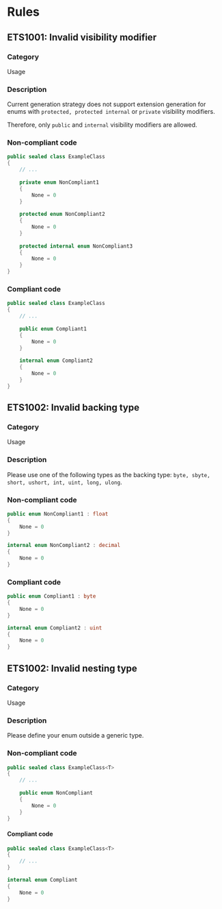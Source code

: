 # Rules

## ETS1001: Invalid visibility modifier

### Category
Usage

### Description
Current generation strategy does not support extension generation for enums with `protected, protected internal` or `private` visibility modifiers.

Therefore, only `public` and `internal` visibility modifiers are allowed.

### Non-compliant code
```csharp
public sealed class ExampleClass
{
    // ...
    
    private enum NonCompliant1
    {
        None = 0
    }
    
    protected enum NonCompliant2
    {
        None = 0
    }
    
    protected internal enum NonCompliant3
    {
        None = 0
    }
}
```

### Compliant code
```csharp
public sealed class ExampleClass
{
    // ...
    
    public enum Compliant1
    {
        None = 0
    }
    
    internal enum Compliant2
    {
        None = 0
    }
}
```

## ETS1002: Invalid backing type

### Category
Usage

### Description
Please use one of the following types as the backing type: `byte, sbyte, short, ushort, int, uint, long, ulong`.

### Non-compliant code
```csharp
public enum NonCompliant1 : float
{
    None = 0
}

internal enum NonCompliant2 : decimal
{
    None = 0
}
```

### Compliant code
```csharp
public enum Compliant1 : byte
{
    None = 0
}

internal enum Compliant2 : uint
{
    None = 0
}
```

## ETS1002: Invalid nesting type

### Category
Usage

### Description
Please define your enum outside a generic type.

### Non-compliant code
```csharp
public sealed class ExampleClass<T>
{
    // ...
    
    public enum NonCompliant
    {
        None = 0
    }
}
```

#### Compliant code
```csharp
public sealed class ExampleClass<T>
{
    // ...
}

internal enum Compliant
{
    None = 0
}
```